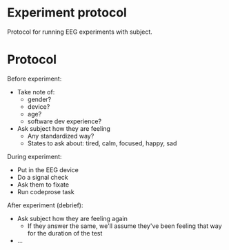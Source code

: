 Experiment protocol
===================

Protocol for running EEG experiments with subject.


# Protocol

Before experiment: 

 - Take note of: 
   - gender?
   - device?
   - age?
   - software dev experience?
 - Ask subject how they are feeling
   - Any standardized way?
   - States to ask about: tired, calm, focused, happy, sad

During experiment:

 - Put in the EEG device
 - Do a signal check
 - Ask them to fixate
 - Run codeprose task

After experiment (debrief):

 - Ask subject how they are feeling again
   - If they answer the same, we'll assume they've been feeling that way for the duration of the test
 - ...

